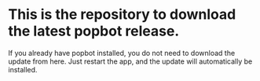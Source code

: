 This is the repository to download the latest popbot release.
===


If you already have popbot installed, you do not need to download the update from here. Just restart the app, and the update will automatically be installed.
